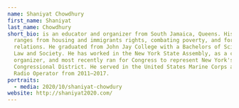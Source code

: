 ```yaml
---
name: Shaniyat Chowdhury
first_name: Shaniyat
last_name: Chowdhury
short_bio: is an educator and organizer from South Jamaica, Queens. His advocacy
  ranges from housing and immigrants rights, combating poverty, and foreign
  relations. He graduated from John Jay College with a Bachelors of Science in
  Law and Society. He has worked in the New York State Assembly, as a campaign
  organizer, and most recently ran for Congress to represent New York's 5th
  Congressional District. He served in the United States Marine Corps as a Field
  Radio Operator from 2011–2017.
portraits:
  - media: 2020/10/shaniyat-chowdury
website: http://shaniyat2020.com/
---
```

